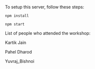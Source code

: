 To setup this server, follow these steps:

`npm install`

`npm start`

List of people who attended the workshop:

Kartik Jain

Pahel Dharod

Yuvraj_Bishnoi
